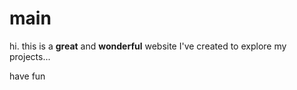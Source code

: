 # main

hi. this is a **great** and **wonderful** website I've created to explore my projects...

have fun


